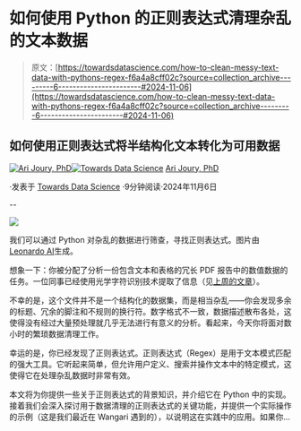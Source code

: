 # 如何使用 Python 的正则表达式清理杂乱的文本数据

> 原文：[https://towardsdatascience.com/how-to-clean-messy-text-data-with-pythons-regex-f6a4a8cff02c?source=collection_archive---------6-----------------------#2024-11-06](https://towardsdatascience.com/how-to-clean-messy-text-data-with-pythons-regex-f6a4a8cff02c?source=collection_archive---------6-----------------------#2024-11-06)

## 如何使用正则表达式将半结构化文本转化为可用数据

[](https://arijoury.medium.com/?source=post_page---byline--f6a4a8cff02c--------------------------------)[![Ari Joury, PhD](../Images/5b9e49279fb3f26373b393f29a4daaf7.png)](https://arijoury.medium.com/?source=post_page---byline--f6a4a8cff02c--------------------------------)[](https://towardsdatascience.com/?source=post_page---byline--f6a4a8cff02c--------------------------------)[![Towards Data Science](../Images/a6ff2676ffcc0c7aad8aaf1d79379785.png)](https://towardsdatascience.com/?source=post_page---byline--f6a4a8cff02c--------------------------------) [Ari Joury, PhD](https://arijoury.medium.com/?source=post_page---byline--f6a4a8cff02c--------------------------------)

·发表于 [Towards Data Science](https://towardsdatascience.com/?source=post_page---byline--f6a4a8cff02c--------------------------------) ·9分钟阅读·2024年11月6日

--

![](../Images/ac0932f20a14bb4e33a9c07f8d4a07f0.png)

我们可以通过 Python 对杂乱的数据进行筛查，寻找正则表达式。图片由[Leonardo AI](https://app.leonardo.ai/image-generation)生成。

想象一下：你被分配了分析一份包含文本和表格的冗长 PDF 报告中的数值数据的任务。一位同事已经使用光学字符识别技术提取了信息（见[上周的文章](/python-might-be-your-best-pdf-data-extractor-f5d42e2634b7)）。

不幸的是，这个文件并不是一个结构化的数据集，而是相当杂乱——你会发现多余的标题、冗余的脚注和不规则的换行符。数字格式不一致，数据描述散布各处，这使得没有经过大量预处理就几乎无法进行有意义的分析。看起来，今天你将面对数小时的繁琐数据清理工作。

幸运的是，你已经发现了正则表达式。正则表达式（Regex）是用于文本模式匹配的强大工具。它听起来简单，但允许用户定义、搜索并操作文本中的特定模式，这使得它在处理杂乱数据时非常有效。

本文将为你提供一些关于正则表达式的背景知识，并介绍它在 Python 中的实现。接着我们会深入探讨用于数据清理的正则表达式的关键功能，并提供一个实际操作的示例（这是我们最近在 Wangari 遇到的），以说明这在实践中的应用。如果你…
